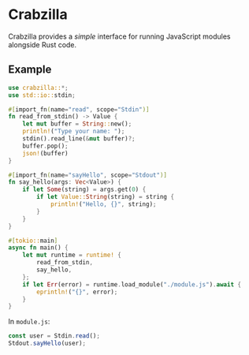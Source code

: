 # Crabzilla

Crabzilla provides a _simple_ interface for running JavaScript modules alongside Rust code.

## Example
```rust
use crabzilla::*;
use std::io::stdin;

#[import_fn(name="read", scope="Stdin")]
fn read_from_stdin() -> Value {
    let mut buffer = String::new();
    println!("Type your name: ");
    stdin().read_line(&mut buffer)?;
    buffer.pop();
    json!(buffer)
}

#[import_fn(name="sayHello", scope="Stdout")]
fn say_hello(args: Vec<Value>) {
    if let Some(string) = args.get(0) {
        if let Value::String(string) = string {
            println!("Hello, {}", string);
        }
    }
}

#[tokio::main]
async fn main() {
    let mut runtime = runtime! {
        read_from_stdin,
        say_hello,
    };
    if let Err(error) = runtime.load_module("./module.js").await {
        eprintln!("{}", error);
    }
}
```

In `module.js`:

```js
const user = Stdin.read();
Stdout.sayHello(user);
```
